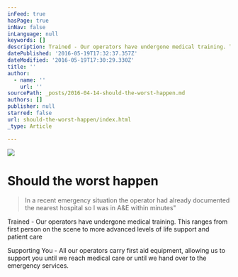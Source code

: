 ```yaml
---
inFeed: true
hasPage: true
inNav: false
inLanguage: null
keywords: []
description: Trained - Our operators have undergone medical training. This ranges from first person on the scene to more advanced levels of life support and patient care
datePublished: '2016-05-19T17:32:37.357Z'
dateModified: '2016-05-19T17:30:29.330Z'
title: ''
author:
  - name: ''
    url: ''
sourcePath: _posts/2016-04-14-should-the-worst-happen.md
authors: []
publisher: null
starred: false
url: should-the-worst-happen/index.html
_type: Article

---
```

![](https://the-grid-user-content.s3-us-west-2.amazonaws.com/ce6a2bb9-f957-40b3-afa6-a87dadda0f2a.jpg)

# Should the worst happen

> In a recent emergency situation the operator had already documented the nearest hospital so I was in A&E within minutes"

Trained - Our operators have undergone medical training. This ranges from first person on the scene to more advanced levels of life support and patient care

Supporting You - All our operators carry first aid equipment, allowing us to support you until we reach medical care or until we hand over to the emergency services.